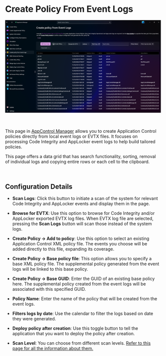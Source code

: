 # Create Policy From Event Logs

<div align="center">

<img src="https://raw.githubusercontent.com/HotCakeX/.github/refs/heads/main/Pictures/PNG%20and%20JPG/AppControl%20Manager%20page%20screenshots/Create%20policy%20from%20event%20logs.png" alt="AppControl Manager Application's Create Policy From Event Logs Page">

</div>

<br>

<br>

This page in [AppControl Manager](https://github.com/HotCakeX/Harden-Windows-Security/wiki/AppControl-Manager) allows you to create Application Control policies directly from local event logs or EVTX files. It focuses on processing Code Integrity and AppLocker event logs to help build tailored policies.

This page offers a data grid that has search functionality, sorting, removal of individual logs and copying entire rows or each cell to the clipboard.

<br>

## Configuration Details

* **Scan Logs**: Click this button to initiate a scan of the system for relevant Code Integrity and AppLocker events and display them in the page.

* **Browse for EVTX**: Use this option to browse for Code Integrity and/or AppLocker exported EVTX log files. When EVTX log file are selected, pressing the **Scan Logs** button will scan those instead of the system logs.

* **Create Policy -> Add to policy**: Use this option to select an existing Application Control XML policy file. The events you choose will be added directly to this file, expanding its coverage.

* **Create Policy -> Base policy file**: This option allows you to specify a base XML policy file. The supplemental policy generated from the event logs will be linked to this base policy.

* **Create Policy -> Base GUID**: Enter the GUID of an existing base policy here. The supplemental policy created from the event logs will be associated with this specified GUID.

* **Policy Name**: Enter the name of the policy that will be created from the event logs.

* **Filters logs by date**: Use the calendar to filter the logs based on date they were generated.

* **Deploy policy after creation**: Use this toggle button to tell the application that you want to deploy the policy after creation.

* **Scan Level**: You can choose from different scan levels. [Refer to this page for all the information about them.](https://github.com/HotCakeX/Harden-Windows-Security/wiki/WDAC-Rule-Levels-Comparison-and-Guide)

<br>
